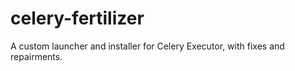 # celery-fertilizer
A custom launcher and installer for Celery Executor, with fixes and repairments.
